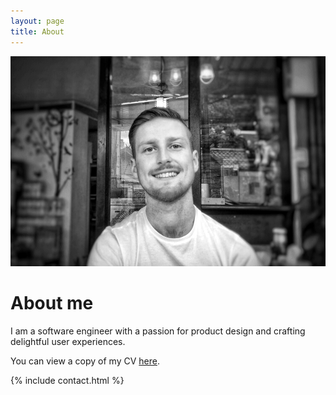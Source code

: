 ```yaml
---
layout: page
title: About
---
```


![image](../assets/images/profile.jpeg)

# About me

I am a software engineer with a passion for product design and crafting delightful user experiences.

You can view a copy of my CV [here]({{site.files.cv}}).

{% include contact.html %}